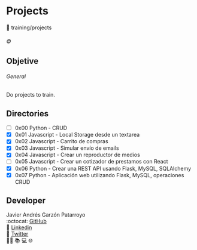 # Projects
:open_file_folder: training/projects

###### :copyright:

## Objetive
###### General
Do projects to train.

## Directories
* [ ] 0x00 Python - CRUD
* [x] 0x01 Javascript - Local Storage desde un textarea
* [x] 0x02 Javascript - Carrito de compras
* [x] 0x03 Javascript - Simular envío de emails
* [x] 0x04 Javascript - Crear un reproductor de medios
* [ ] 0x05 Javascript - Crear un cotizador de prestamos con React
* [x] 0x06 Python - Crear una REST API usando Flask, MySQL, SQLAlchemy
* [x] 0x07 Python - Aplicación web utilizando Flask, MySQL, operaciones CRUD

## Developer
Javier Andrés Garzón Patarroyo  
:octocat: [GitHub](https://github.com/javierandresgp/)  
:link: [Linkedin](https://www.linkedin.com/in/javierandresgp/)  
:link: [Twitter](https://twitter.com/javierandresgp0)  
:man_technologist: :books: :computer: :globe_with_meridians:
